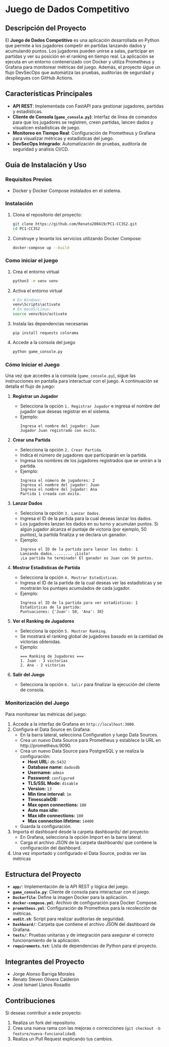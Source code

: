 # Juego de Dados Competitivo

## Descripción del Proyecto

El **Juego de Dados Competitivo** es una aplicación desarrollada en Python que permite a los jugadores competir en partidas lanzando dados y acumulando puntos. Los jugadores pueden unirse a salas, participar en partidas y ver su posición en el ranking en tiempo real. La aplicación se ejecuta en un entorno contenerizado con Docker y utiliza Prometheus y Grafana para monitorear métricas del juego. Además, el proyecto sigue un flujo DevSecOps que automatiza las pruebas, auditorías de seguridad y despliegues con GitHub Actions.

## Características Principales

- **API REST**: Implementada con FastAPI para gestionar jugadores, partidas y estadísticas.
- **Cliente de Consola (`game_console.py`)**: Interfaz de línea de comandos para que los jugadores se registren, creen partidas, lancen dados y visualicen estadísticas de juego.
- **Monitoreo en Tiempo Real**: Configuración de Prometheus y Grafana para visualizar métricas y estadísticas del juego.
- **DevSecOps Integrado**: Automatización de pruebas, auditoría de seguridad y análisis CI/CD.

## Guía de Instalación y Uso

### Requisitos Previos

- Docker y Docker Compose instalados en el sistema.

### Instalación

1. Clona el repositorio del proyecto:
    ```bash
    git clone https://github.com/Renato200419/PC1-CC3S2.git
    cd PC1-CC3S2
    ```

2. Construye y levanta los servicios utilizando Docker Compose:
    ```bash
    docker-compose up --build
    ```
### Como iniciar el juego

1. Crea el entorno virtual

   ```bash
   python3 -m venv venv
   ```
2. Activa el entorno virtual

   ```bash
   # En Windows:
   venv\Scripts\activate
   # En macOS/Linux:
   source venv/bin/activate
   ```
3. Instala las dependencias necesarias

   ```
   pip install requests colorama
   ```

4. Accede a la consola del juego
   ```bash
   python game_console.py
   ```
### Cómo Iniciar el Juego

Una vez que accedes a la consola (`game_console.py`), sigue las instrucciones en pantalla para interactuar con el juego. A continuación se detalla el flujo de juego:

1. **Registrar un Jugador**
   - Selecciona la opción `1. Registrar Jugador` e ingresa el nombre del jugador que deseas registrar en el sistema.
   - Ejemplo:
     ```
     Ingresa el nombre del jugador: Juan
     Jugador Juan registrado con éxito.
     ```

2. **Crear una Partida**
   - Selecciona la opción `2. Crear Partida`.
   - Indica el número de jugadores que participarán en la partida.
   - Ingresa los nombres de los jugadores registrados que se unirán a la partida.
   - Ejemplo:
     ```
     Ingresa el número de jugadores: 2
     Ingresa el nombre del jugador: Juan
     Ingresa el nombre del jugador: Ana
     Partida 1 creada con éxito.
     ```

3. **Lanzar Dados**
   - Selecciona la opción `3. Lanzar Dados`.
   - Ingresa el ID de la partida para la cual deseas lanzar los dados.
   - Los jugadores lanzan los dados en su turno y acumulan puntos. Si algún jugador alcanza el puntaje de victoria (por ejemplo, 50 puntos), la partida finaliza y se declara un ganador.
   - Ejemplo:
     ```
     Ingresa el ID de la partida para lanzar los dados: 1
     Lanzando dados......... ¡Listo!
     ¡La partida ha terminado! El ganador es Juan con 50 puntos.
     ```

4. **Mostrar Estadísticas de Partida**
   - Selecciona la opción `4. Mostrar Estadísticas`.
   - Ingresa el ID de la partida de la cual deseas ver las estadísticas y se mostrarán los puntajes acumulados de cada jugador.
   - Ejemplo:
     ```
     Ingresa el ID de la partida para ver estadísticas: 1
     Estadísticas de la partida:
     Puntuaciones: {'Juan': 50, 'Ana': 30}
     ```

5. **Ver el Ranking de Jugadores**
   - Selecciona la opción `5. Mostrar Ranking`.
   - Se mostrará el ranking global de jugadores basado en la cantidad de victorias obtenidas.
   - Ejemplo:
     ```
     === Ranking de Jugadores ===
     1. Juan - 3 victorias
     2. Ana - 2 victorias
     ```

6. **Salir del Juego**
   - Selecciona la opción `6. Salir` para finalizar la ejecución del cliente de consola.

### Monitorización del Juego

Para monitorear las métricas del juego:

1. Accede a la interfaz de Grafana en `http://localhost:3000`.
2. Configura el Data Source en Grafana:
   - En la barra lateral, selecciona Configuration y luego Data Sources.
   - Crea un nuevo Data Source para Prometheus y establece la URL en http://prometheus:9090.
   - Crea un nuevo Data Source para PostgreSQL y se realiza la configuración:
      * **Host URL:** `db:5432`
      * **Database name:** `dadosdb`
      * **Username:** `admin`
      * **Password:** `configured`
      * **TLS/SSL Mode:** `disable`
      * **Version:** `13`
      * **Min time interval:** `1m`
      * **TimescaleDB:** 
      * **Max open connections:** `100`
      * **Auto max idle:**
      * **Max idle connections:** `100`
      * **Max connection lifetime:** `14400`      
   - Guarda la configuración.
3. Importa el dashboard desde la carpeta dashboards/ del proyecto:
   - En Grafana, selecciona la opción Import en la barra lateral.
   - Carga el archivo JSON de la carpeta dashboards/ que contiene la configuración del dashboard.
4. Una vez importado y configurado el Data Source, podrás ver las métricas

## Estructura del Proyecto

- **`app/`**: Implementación de la API REST y lógica del juego.
- **`game_console.py`**: Cliente de consola para interactuar con el juego.
- **`Dockerfile`**: Define la imagen Docker para la aplicación.
- **`docker-compose.yml`**: Archivo de configuración para Docker Compose.
- **`prometheus.yml`**: Configuración de Prometheus para la recolección de métricas.
- **`audit.sh`**: Script para realizar auditorías de seguridad.
- **`Dashboard/`**: Carpeta que contiene el archivo JSON del dashboard de Grafana.
- **`tests/`**: Pruebas unitarias y de integración para asegurar el correcto funcionamiento de la aplicación.
- **`requirements.txt`**: Lista de dependencias de Python para el proyecto.


## Integrantes del Proyecto
- Jorge Alonso Barriga Morales
- Renato Steven Olivera Calderón
- José Ismael Llanos Rosadio

## Contribuciones

Si deseas contribuir a este proyecto:

1. Realiza un fork del repositorio.
2. Crea una nueva rama con las mejoras o correcciones (`git checkout -b feature/nueva-funcionalidad`).
3. Realiza un Pull Request explicando tus cambios.
